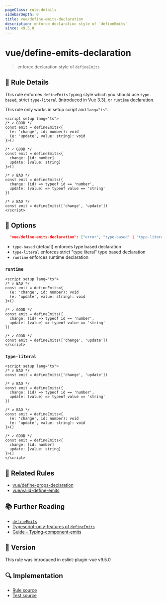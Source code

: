 ```yaml
---
pageClass: rule-details
sidebarDepth: 0
title: vue/define-emits-declaration
description: enforce declaration style of `defineEmits`
since: v9.5.0
---
```


# vue/define-emits-declaration

> enforce declaration style of `defineEmits`

## :book: Rule Details

This rule enforces `defineEmits` typing style which you should use `type-based`, strict `type-literal`
(introduced in Vue 3.3), or `runtime` declaration.

This rule only works in setup script and `lang="ts"`.

<eslint-code-block :rules="{'vue/define-emits-declaration': ['error']}">

```vue
<script setup lang="ts">
/* ✓ GOOD */
const emit = defineEmits<{
  (e: 'change', id: number): void
  (e: 'update', value: string): void
}>()

/* ✓ GOOD */
const emit = defineEmits<{
  change: [id: number]
  update: [value: string]
}>()

/* ✗ BAD */
const emit = defineEmits({
  change: (id) => typeof id == 'number',
  update: (value) => typeof value == 'string'
})

/* ✗ BAD */
const emit = defineEmits(['change', 'update'])
</script>
```

</eslint-code-block>

## :wrench: Options

```json
  "vue/define-emits-declaration": ["error", "type-based" | "type-literal" | "runtime"]
```

- `type-based` (default) enforces type based declaration
- `type-literal` enforces strict "type literal" type based declaration
- `runtime` enforces runtime declaration

### `runtime`

<eslint-code-block :rules="{'vue/define-emits-declaration': ['error', 'runtime']}">

```vue
<script setup lang="ts">
/* ✗ BAD */
const emit = defineEmits<{
  (e: 'change', id: number): void
  (e: 'update', value: string): void
}>()

/* ✓ GOOD */
const emit = defineEmits({
  change: (id) => typeof id == 'number',
  update: (value) => typeof value == 'string'
})

/* ✓ GOOD */
const emit = defineEmits(['change', 'update'])
</script>
```

</eslint-code-block>

### `type-literal`

<eslint-code-block :rules="{'vue/define-emits-declaration': ['error', 'type-literal']}">

```vue
<script setup lang="ts">
/* ✗ BAD */
const emit = defineEmits(['change', 'update'])

/* ✗ BAD */
const emit = defineEmits({
  change: (id) => typeof id == 'number',
  update: (value) => typeof value == 'string'
})

/* ✗ BAD */
const emit = defineEmits<{
  (e: 'change', id: number): void
  (e: 'update', value: string): void
}>()

/* ✓ GOOD */
const emit = defineEmits<{
  change: [id: number]
  update: [value: string]
}>()
</script>
```

</eslint-code-block>

## :couple: Related Rules

- [vue/define-props-declaration](https://github.com/vuejs/eslint-plugin-vue/tree/master/docs/rules/define-props-declaration.md)
- [vue/valid-define-emits](https://github.com/vuejs/eslint-plugin-vue/tree/master/docs/rules/valid-define-emits.md)

## :books: Further Reading

- [`defineEmits`](https://vuejs.org/api/sfc-script-setup.html#defineprops-defineemits)
- [Typescript-only-features of `defineEmits`](https://vuejs.org/api/sfc-script-setup.html#typescript-only-features)
- [Guide - Typing-component-emits](https://vuejs.org/guide/typescript/composition-api.html#typing-component-emits)

## :rocket: Version

This rule was introduced in eslint-plugin-vue v9.5.0

## :mag: Implementation

- [Rule source](https://github.com/vuejs/eslint-plugin-vue/blob/master/lib/rules/define-emits-declaration.js)
- [Test source](https://github.com/vuejs/eslint-plugin-vue/blob/master/tests/lib/rules/define-emits-declaration.js)
